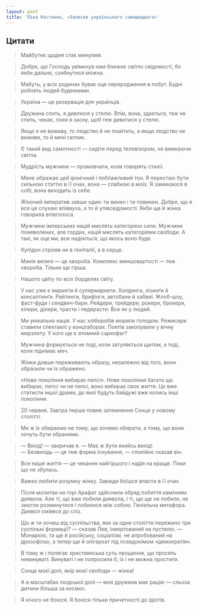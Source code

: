 ```yaml
---
layout: post
title: 'Ліна Костенко, «Записки українського самашедшого»'
---
```


## Цитати

>Майбутнє щодня стає минулим.

>Добре, що Господь увімкнув нам ближнє світло свідомості, бо якби дальнє, схибнутися можна.

>Мабуть, у всіх родинах буває оце переродження в побут. Будні роблять людей буденними.

>Україна — це резервація для українців.

>Дружина спить, я дивлюся у стелю. Втім, вона, здається, теж не спить, чекає, поки я засну, щоб теж дивитися у стелю.

>Якщо я не виживу, то людство й не помітить, а якщо людство не виживе, то й мені гаплик.

>Є такий вид самотності — сидіти перед телевізором, не вмикаючи світла.

>Мудрість мужчини — промовчати, коли говорять стихії.

>Мене ображає цей іронічний і поблажливий тон. Я перестаю бути сильною статтю в її очах, вона — слабкою в моїх. Я замикаюся в собі, вона виходить із себе.

>Жіночий імператив завше один: ти винен і ти повинен. Добре, що я все це слухаю впіввуха, а то й упівсвідомості. Якби ще й жінка говорила впівголоса.

>Мужчини імперських націй мислять категорією сили. Мужчини поневолених, але гордих, націй мислять категоріями свободи. А такі, як оце ми, все надіються, що якось воно буде.

>Купідон стріляв не в геніталії, а в серце.

>Манія величі — це хвороба. Комплекс меншовартості — теж хвороба. Тільки ще гірша.

>Нашого цвіту по всіх борделях світу.

>У нас уже є маркети й супермаркети. Холдинги, лізинґи й консалтинґи. Рейтинги, брифінги, автобани й хабвеї. Жлоб-шоу, фаст-фуди і сендвич-бари. Рейдери, трейдери, рокери, брокери, кілери, ділери, трасти і педерасти. Все як у людей.

>Ми унікальна нація. У нас хліборобів морили голодом. Режисери ставили спектаклі у концтаборах. Поетів закопували у вічну мерзлоту. У кого ще є атомний саркофаг?

>Мужчина формується не тоді, коли затуляється щитом, а тоді, коли піднімає меч.

>Жінки довше переживають образу, незалежно від того, вони образили чи їх ображено.

>«Нове покоління вибирає пепсі». Нове покоління багато що вибирає, пепсі чи не пепсі, воно вибирає своє життя. Це вже статисти іншої драми, до якої будуть байдужі вже колись інші покоління.

>20 червня. Завтра перше повне затемнення Сонця у новому столітті.

>Ми ж їх обираємо не тому, що хочемо обирати, а тому, що вони хочуть бути обраними.

>— Вихід! — закричав я. — Має ж бути якийсь вихід!  
— Безвихідь — це теж форма існування, — спокійно сказав він.

>Все наше життя — це чекання найгіршого і надія на краще. Поки що не збулась.

>Важко любити розумну жінку. Завжди боїшся впасти в її очах.

>Після молитви на горі Арафат здійснили обряд побиття камінням диявола. Але ті, що вже побили диявола, і ті, що ще не побили, не змогли розминутися і побилися між собою. Геніальна метафора. Диявол сміявся до сліз.

>Що ж ти хочеш від суспільства, яке за одне століття пережило три суспільні формації? — сказав Лев, інвертований на пустелю. — Монархію, та ще й російську, соціалізм, не апробований на дрозофілах, а тепер ще й олігархат під псевдонімом «демократія».

>В тому ж і полягає християнська суть прощення, що просять невинуваті. Винуваті і не попросили б, їх і не можна простити.

>Сонце моєї долі, якір моєї свободи — жінка!

>А в масштабах людської долі — моя дружина має рацію — сльоза дитини більша за космос.

>Я нічого не боюся. Я боюся тільки причетності до ідіотів.
